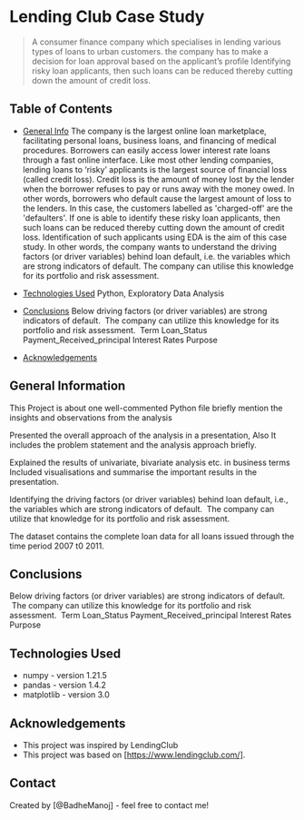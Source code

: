 # Lending Club Case Study
> A consumer finance company which specialises in lending various types of loans to urban customers. 
  the company has to make a decision for loan approval based on the applicant’s profile
  Identifying risky loan applicants, then such loans can be reduced thereby cutting down the amount of credit loss. 
 
## Table of Contents
* [General Info](#general-information)
    The company is the largest online loan marketplace, facilitating personal loans, business loans, and financing of medical procedures. Borrowers can easily access lower interest rate loans through a fast online interface. 
    Like most other lending companies, lending loans to ‘risky’ applicants is the largest source of financial loss (called credit loss). Credit loss is the amount of money lost by the lender when the borrower refuses to pay or runs away with the money owed. In other words, borrowers who default cause the largest amount of loss to the lenders. In this case, the customers labelled as 'charged-off' are the 'defaulters'. 
    If one is able to identify these risky loan applicants, then such loans can be reduced thereby cutting down the amount of credit loss. Identification of such applicants using EDA is the aim of this case study.
    In other words, the company wants to understand the driving factors (or driver variables) behind loan default, i.e. the variables which are strong indicators of default.  The company can utilise this knowledge for its portfolio and risk assessment. 
    
* [Technologies Used](#technologies-used)
    Python,
    Exploratory Data Analysis
* [Conclusions](#conclusions)
    Below driving factors (or driver variables) are strong indicators of default.  The company can utilize this knowledge for its portfolio and risk assessment. 
    Term
    Loan_Status
    Payment_Received_principal
    Interest Rates
    Purpose

* [Acknowledgements](#acknowledgements)

<!-- You can include any other section that is pertinent to your problem -->

## General Information
This Project is about one well-commented Python file briefly mention the insights and observations from the analysis 

Presented the overall approach of the analysis in a presentation,
Also It includes the problem statement and the analysis approach briefly.

Explained the results of univariate, bivariate analysis etc. in business terms
Included visualisations and summarise the important results in the presentation.

Identifying the driving factors (or driver variables) behind loan default, i.e., the variables which are strong indicators of default.  The company can utilize that knowledge for its portfolio and risk assessment. 

The dataset contains the complete loan data for all loans issued through the time period 2007 t0 2011.

<!-- You don't have to answer all the questions - just the ones relevant to your project. -->

## Conclusions
Below driving factors (or driver variables) are strong indicators of default.  The company can utilize this knowledge for its portfolio and risk assessment. 
Term
Loan_Status
Payment_Received_principal
Interest Rates
Purpose


<!-- You don't have to answer all the questions - just the ones relevant to your project. -->


## Technologies Used
- numpy - version 1.21.5
- pandas - version 1.4.2
- matplotlib - version 3.0

<!-- As the libraries versions keep on changing, it is recommended to mention the version of library used in this project -->

## Acknowledgements
- This project was inspired by LendingClub
- This project was based on [https://www.lendingclub.com/].


## Contact
Created by [@BadheManoj] - feel free to contact me!


<!-- Optional -->
<!-- ## License -->
<!-- This project is open source and available under the [... License](). -->

<!-- You don't have to include all sections - just the one's relevant to your project -->